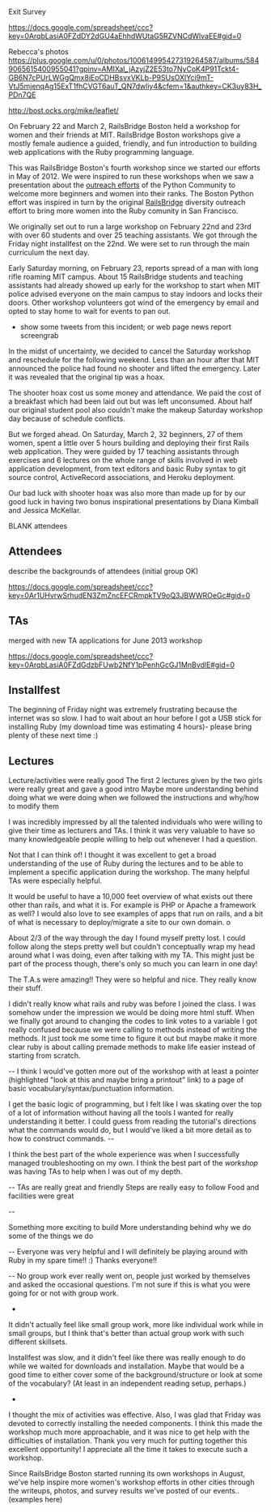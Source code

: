 
Exit Survey

https://docs.google.com/spreadsheet/ccc?key=0ArqbLasiA0FZdDY2dGU4aEhhdWUtaG5RZVNCdWlvaEE#gid=0

Rebecca's photos
  https://plus.google.com/u/0/photos/100614995427319264587/albums/5849065615400955041?gpinv=AMIXal_jAzyjZ2E53to7NyCoK4P91Tckt4-GB6N7cPUrLWGgQmx8iEoCDHBsvxVKLb-P9SUsOXlYci9mT-VtJ5mjenqAg15ExT1fhCVGT6auT_QN7dwliy4&cfem=1&authkey=CK3uy83H_PDn7QE


http://bost.ocks.org/mike/leaflet/

On February 22 and March 2, RailsBridge Boston held a workshop for women
and their friends at MIT. RailsBridge Boston workshops give a mostly female
audience a guided, friendly, and fun introduction to building web applications
with the Ruby programming language. 

This was RailsBridge Boston's fourth workshop since we started our efforts in
May of 2012. We were inspired to run these workshops when we saw a presentation
about the [outreach efforts](http://www.youtube.com/watch?v=QrITN6GZDu4) of the
Python Community to welcome more beginners and women into their ranks.  The
Boston Python effort was inspired in turn by the original
[RailsBridge](http://workshops.railsbridge.org/) diversity outreach effort to
bring more women into the Ruby comunity in San Francisco. 

We originally set out to run a large workshop on February 22nd and 23rd with
over 60 students and over 25 teaching assistants. We got through the Friday
night installfest on the 22nd. We were set to run through the main curriculum 
the next day. 

Early Saturday morning, on February 23, reports spread of a man with long rifle
roaming MIT campus. About 15 RailsBridge students and teaching assistants had
already showed up early for the workshop to start when MIT police advised
everyone on the main campus to stay indoors and locks their doors. Other
workshop volunteers got wind of the emergency by email and opted to stay home
to wait for events to pan out. 

* show some tweets from this incident; or web page news report screengrab

In the midst of uncertainty, we decided to cancel the Saturday workshop and
reschedule for the following weekend. Less than an hour after that MIT
announced the police had found no shooter and lifted the emergency. Later it
was revealed that the original tip was a hoax.

The shooter hoax cost us some money and attendance. We paid the cost of a
breakfast which had been laid out but was left unconsumed. About half our
original student pool also couldn't make the makeup Saturday workshop day
because of schedule conflicts.

But we forged ahead. On Saturday, March 2, 32 beginners, 27 of them women,
spent a little over 5 hours building and deploying their first Rails web
application. They were guided by 17 teaching assistants through exercises and
6 lectures on the whole range of skills involved in web application development,
from text editors and basic Ruby syntax to git source control, ActiveRecord
associations, and Heroku deployment.  

Our bad luck with shooter hoax was also more than made up for by our good luck
in having two bonus inspirational presentations by Diana Kimball and Jessica
McKellar.



BLANK attendees 


## Attendees

describe the backgrounds of attendees (initial group OK)

https://docs.google.com/spreadsheet/ccc?key=0Ar1UHvrwSrhudEN3ZmZncEFCRmpkTV9oQ3JBWWROeGc#gid=0


## TAs


merged with new TA applications for June 2013 workshop

https://docs.google.com/spreadsheet/ccc?key=0ArqbLasiA0FZdGdzbFUwb2NfY1pPenhGcGJ1MnBvdlE#gid=0



## Installfest

  The beginning of Friday night was extremely frustrating because the internet was so slow. I had to wait about an hour before I got a USB stick for installing Ruby (my download time was estimating 4 hours)- please bring plenty of these next time :)



## Lectures

  Lecture/activities were really good
  The first 2 lectures given by the two girls were really great and gave a good intro
  Maybe more understanding behind doing what we were doing when we followed the instructions and why/how to modify them



  I was incredibly impressed by all the talented individuals who were willing
  to give their time as lecturers and TAs. I think it was very valuable to have
  so many knowledgeable people willing to help out whenever I had a question. 


  Not that I can think of! I thought it was excellent to get a broad
  understanding of the use of Ruby during the lectures and to be able to
  implement a specific application during the workshop. The many helpful TAs
  were especially helpful.


  It would be useful to have a 10,000 feet overview of what exists out there
  other than rails, and what it is. For example is PHP or Apache a framework as
  well? I would also love to see examples of apps that run on rails, and a bit
  of what is necessary to deploy/migrate a site to our own domain.  o


  About 2/3 of the way through the day I found myself pretty lost. I could
  follow along the steps pretty well but couldn't conceptually wrap my head
  around what I was doing, even after talking with my TA. This might just be
  part of the process though, there's only so much you can learn in one day!

  The T.A.s were amazing!! They were so helpful and nice. They really know
  their stuff.


  I didn't really know what rails and ruby was before I joined the class. I was
  somehow under the impression we would be doing more html stuff. When we
  finally got around to changing the codes to link votes to a variable I got
  really confused because we were calling to methods instead of writing the
  methods. It just took me some time to figure it out but maybe make it more
  clear ruby is about calling premade methods to make life easier instead of
  starting from scratch.


  -- I think I would've gotten more out of the workshop with at least a pointer
  (highlighted "look at this and maybe bring a printout" link) to a page of
  basic vocabulary/syntax/punctuation information.

  I get the basic logic of programming, but I felt like I was skating over the
  top of a lot of information without having all the tools I wanted for really
  understanding it better. I could guess from reading the tutorial's directions
  what the commands would do, but I would've liked a bit more detail as to how
  to construct commands.  --

  I think the best part of the whole experience was when I successfully managed
  troubleshooting on my own. I think the best part of the *workshop* was having
  TAs to help when I was out of my depth.

  -- TAs are really great and friendly Steps are really easy to follow Food and
  facilities were great

  --

  Something more exciting to build More understanding behind why we do some of
  the things we do

  -- Everyone was very helpful and I will definitely be playing around with
  Ruby in my spare time!! :) Thanks everyone!!

  -- No group work ever really went on, people just worked by themselves and
  asked the occasional questions. I'm not sure if this is what you were going
  for or not with group work.

  -
  It didn't actually feel like small group work, more like individual work
  while in small groups, but I think that's better than actual group work with
  such different skillsets.

  Installfest was slow, and it didn't feel like there was really enough to do
  while we waited for downloads and installation. Maybe that would be a good
  time to either cover some of the background/structure or look at some of the
  vocabulary? (At least in an independent reading setup, perhaps.)


-

  I thought the mix of activities was effective. Also, I was glad that Friday was
  devoted to correctly installing the needed components. I think this made the
  workshop much more approachable, and it was nice to get help with the
  difficulties of installation. Thank you very much for putting together this
  excellent opportunity! I appreciate all the time it takes to execute such a
  workshop.



Since RailsBridge Boston started running its own workshops in August, we've
help inspire more women's workshop efforts in other cities through the 
writeups, photos, and survey results we've posted of our events..
(examples here)


